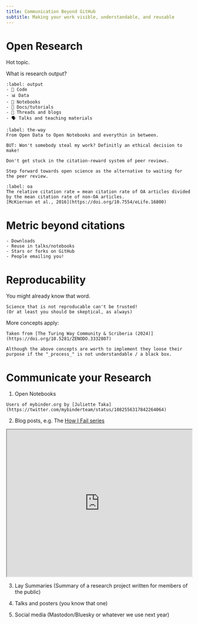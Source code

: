 ```yaml
---
title: Communication Beyond GitHub
subtitle: Making your work visible, understandable, and reusable
---
```


# Open Research

Hot topic. 

What is research output?

```{tip} Research Output
:label: output
- 🧪 Code
- 📊 Data
- 📓 Notebooks
- 📄 Docs/tutorials
- 🧵 Threads and blogs
- 🗣️ Talks and teaching materials
```

```{note} This it the Way
:label: the-way
From Open Data to Open Notebooks and everythin in between.

BUT: Won't somebody steal my work? Definitly an ethical decision to make!

Don't get stuck in the citation-reward system of peer reviews. 

Step forward towards open science as the alternative to waiting for the peer review.
```

```{figure} https://book.the-turing-way.org/build/open-access-citation-bdf8be4d5ebe8724e33776be0ebd504f.jpg
:label: oa
The relative citation rate = mean citation rate of OA articles divided by the mean citation rate of non-OA articles.
[McKiernan et al., 2016](https://doi.org/10.7554/eLife.16800)
```

# Metric beyond citations

```note{Metrics}
- Downloads
- Reuse in talks/notebooks
- Stars or forks on GitHub
- People emailing you!
```

# Reproducability

You might already know that word.

```{warning} Hot Take
Science that is not reproducable can't be trusted!
(Or at least you should be skeptical, as always) 
```
More concepts apply:
```{figure} https://book.the-turing-way.org/build/reproducible-definit-4fe74d224e297be50862870357cf4922.svg
Taken from [The Turing Way Community & Scriberia (2024)](https://doi.org/10.5281/ZENODO.3332807)
```

```{tip} The Black Box
Although the above concepts are worth to implement they loose their purpose if the "_process_" is not understandable / a black box.
```

# Communicate your Research


1. Open Notebooks
```{figure} https://miro.medium.com/v2/resize:fit:1400/format:webp/1*Q0AkXSsMbp0TWgC58b3zdA.jpeg
Users of mybinder.org by [Juliette Taka](https://twitter.com/mybinderteam/status/1082556317842264064)
```


2. Blog posts, e.g. The [How I Fail series](https://veronikach.com/failure/)

<iframe src="https://veronikach.com/failure/shadow-cv/" width="100%" height="400px"></iframe>


3. Lay Summaries (Summary of a research project written for members of the public)


4. Talks and posters (you know that one)
5. Social media (Mastodon/Bluesky or whatever we use next year)





